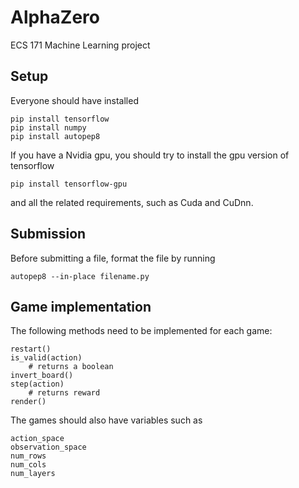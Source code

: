 # AlphaZero
ECS 171 Machine Learning project

## Setup

Everyone should have installed

    pip install tensorflow
    pip install numpy
    pip install autopep8

If you have a Nvidia gpu, you should try to install the gpu version of tensorflow

    pip install tensorflow-gpu
and all the related requirements, such as Cuda and CuDnn.

## Submission

Before submitting a file, format the file by running

    autopep8 --in-place filename.py

## Game implementation
The following methods need to be implemented for each game:

    restart()
    is_valid(action)
        # returns a boolean
    invert_board()
    step(action)
        # returns reward
    render()
The games should also have variables such as

    action_space
    observation_space
    num_rows
    num_cols
    num_layers
